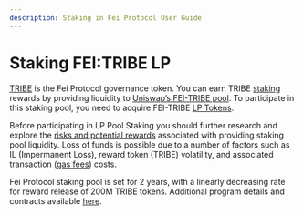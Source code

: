 ```yaml
---
description: Staking in Fei Protocol User Guide
---
```


# Staking FEI:TRIBE LP

[TRIBE](https://docs.fei.money/governance/tribe) is the Fei Protocol governance token. You can earn TRIBE [staking](https://docs.fei.money/protocol/staking) rewards by providing liquidity to [Uniswap’s FEI-TRIBE pool](https://info.uniswap.org/pair/0x9928e4046d7c6513326ccea028cd3e7a91c7590a). To participate in this staking pool, you need to acquire FEI-TRIBE [LP Tokens](https://uniswap.org/docs/v2/core-concepts/pools/).

Before participating in LP Pool Staking you should further research and explore the [risks and potential rewards](https://uniswap.org/docs/v2/advanced-topics/understanding-returns/) associated with providing staking pool liquidity. Loss of funds is possible due to a number of factors such as IL \(Impermanent Loss\), reward token \(TRIBE\) volatility, and associated transaction \([gas fees](https://ethereumprice.org/gas/)\) costs.

Fei Protocol staking pool is set for 2 years, with a linearly decreasing rate for reward release of 200M TRIBE tokens. Additional program details and contracts available [here](https://docs.fei.money/protocol/staking).

